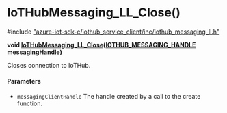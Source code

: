 # IoTHubMessaging_LL_Close()

\#include ["azure-iot-sdk-c/iothub_service_client/inc/iothub_messaging_ll.h"](../iot-c-ref-iothub-messaging-ll-h.md)  

**void [IoTHubMessaging_LL_Close](#iothub__messaging__ll_8h_1a6b271168ba34cad1dcc380f338c59c12)([IOTHUB_MESSAGING_HANDLE](#iothub__messaging__ll_8h_1ad4dd5cf65fd836ab5b053d59148343ff) messagingHandle)**

Closes connection to IoTHub.

#### Parameters
* `messagingClientHandle` The handle created by a call to the create function.

